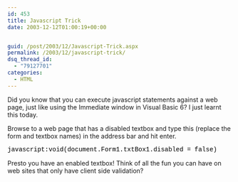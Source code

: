 ```yaml
---
id: 453
title: Javascript Trick
date: 2003-12-12T01:00:19+00:00


guid: /post/2003/12/Javascript-Trick.aspx
permalink: /2003/12/javascript-trick/
dsq_thread_id:
  - "79127701"
categories:
  - HTML
---
```

<body xmlns="http://www.w3.org/1999/xhtml">
    <div class="Section1">
        <p>
            Did you know that you can execute javascript statements against a web page, just like
            using the Immediate window in Visual Basic 6? I just learnt this today.
        </p>
        <p>
            Browse to a web page that has a disabled textbox and type this (replace the form and
            textbox names) in the address bar and hit enter.
        </p>
        <p>
            <font color="black"><span style='; font-family:"Courier New";color:black'>javascript:void(document.Form1.txtBox1.disabled
            = false)</span></font>
        </p>
        <p>
            Presto you have an enabled textbox! Think of all the fun you can have on web sites
            that only have client side validation?
        </p>
    </div>
</body>